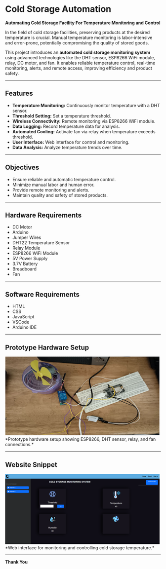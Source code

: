 # Cold Storage Automation

**Automating Cold Storage Facility For Temperature Monitoring and Control**  

In the field of cold storage facilities, preserving products at the desired temperature is crucial. Manual temperature monitoring is labor-intensive and error-prone, potentially compromising the quality of stored goods.  

This project introduces an **automated cold storage monitoring system** using advanced technologies like the DHT sensor, ESP8266 WiFi module, relay, DC motor, and fan. It enables reliable temperature control, real-time monitoring, alerts, and remote access, improving efficiency and product safety.

---

## Features

- **Temperature Monitoring:** Continuously monitor temperature with a DHT sensor.  
- **Threshold Setting:** Set a temperature threshold.  
- **Wireless Connectivity:** Remote monitoring via ESP8266 WiFi module.  
- **Data Logging:** Record temperature data for analysis.  
- **Automated Cooling:** Activate fan via relay when temperature exceeds threshold.  
- **User Interface:** Web interface for control and monitoring.  
- **Data Analysis:** Analyze temperature trends over time.

---

## Objectives

- Ensure reliable and automatic temperature control.  
- Minimize manual labor and human error.  
- Provide remote monitoring and alerts.  
- Maintain quality and safety of stored products.

---

## Hardware Requirements

- DC Motor  
- Arduino  
- Jumper Wires  
- DHT22 Temperature Sensor  
- Relay Module  
- ESP8266 WiFi Module  
- 5V Power Supply  
- 3.7V Battery  
- Breadboard  
- Fan  

---

## Software Requirements

- HTML  
- CSS  
- JavaScript  
- VSCode  
- Arduino IDE  

---

## Prototype Hardware Setup

<img src="images/IoT.PNG" alt="Prototype Hardware Setup" width="500"/>  
*Prototype hardware setup showing ESP8266, DHT sensor, relay, and fan connections.*

---

## Website Snippet

<img src="images/website.PNG" alt="Website" width="500"/>  
*Web interface for monitoring and controlling cold storage temperature.*

---

**Thank You**
